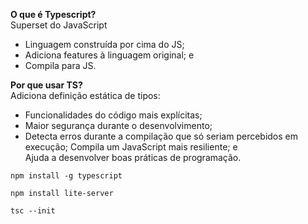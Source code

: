 **O que é Typescript?** <br>
Superset do JavaScript
- Linguagem construída por cima do JS;
- Adiciona features à linguagem original; e 
- Compila para JS.

**Por que usar TS?** <br>
Adiciona definição estática de tipos:
- Funcionalidades do código mais explícitas;
- Maior segurança durante o desenvolvimento;
- Detecta erros durante a compilação que só seriam percebidos em execução;
Compila um JavaScript mais resiliente; e <br>
Ajuda a desenvolver boas práticas de programação.

```
npm install -g typescript
```

``` 
npm install lite-server
```

```
tsc --init
```